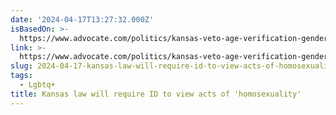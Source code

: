 ```yaml
---
date: '2024-04-17T13:27:32.000Z'
isBasedOn: >-
  https://www.advocate.com/politics/kansas-veto-age-verification-gender-affirming-care-abortion
link: >-
  https://www.advocate.com/politics/kansas-veto-age-verification-gender-affirming-care-abortion
slug: 2024-04-17-kansas-law-will-require-id-to-view-acts-of-homosexuality
tags:
  - Lgbtq+
title: Kansas law will require ID to view acts of 'homosexuality'
---
```


